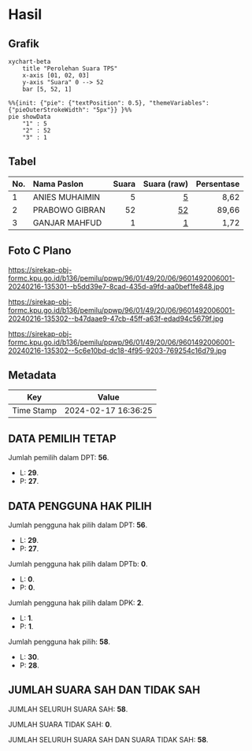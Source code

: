 # Hasil

## Grafik

```mermaid
xychart-beta
    title "Perolehan Suara TPS"
    x-axis [01, 02, 03]
    y-axis "Suara" 0 --> 52
    bar [5, 52, 1]
```

```mermaid
%%{init: {"pie": {"textPosition": 0.5}, "themeVariables": {"pieOuterStrokeWidth": "5px"}} }%%
pie showData
    "1" : 5
    "2" : 52
    "3" : 1
```

## Tabel

| No. | Nama Paslon    | Suara | Suara (raw) | Persentase |
|:--- |:-------------- | -----:| -----------:| ----------:|
| 1   | ANIES MUHAIMIN | 5     | [5][p-1]    | 8,62       |
| 2   | PRABOWO GIBRAN | 52    | [52][p-2]   | 89,66      |
| 3   | GANJAR MAHFUD  | 1     | [1][p-3]    | 1,72       |


[p-1]: https://github.com/gigit-pemilu/pemilu-2024-96-papua-barat-daya/blob/main/pilpres/hitung-suara/sub/96-papua-barat-daya/sub/01-sorong/sub/49-malabotom/sub/2006-malamoja/sub/001-tps/sub/paslon-1.txt
[p-2]: https://github.com/gigit-pemilu/pemilu-2024-96-papua-barat-daya/blob/main/pilpres/hitung-suara/sub/96-papua-barat-daya/sub/01-sorong/sub/49-malabotom/sub/2006-malamoja/sub/001-tps/sub/paslon-2.txt
[p-3]: https://github.com/gigit-pemilu/pemilu-2024-96-papua-barat-daya/blob/main/pilpres/hitung-suara/sub/96-papua-barat-daya/sub/01-sorong/sub/49-malabotom/sub/2006-malamoja/sub/001-tps/sub/paslon-3.txt

## Foto C Plano

https://sirekap-obj-formc.kpu.go.id/b136/pemilu/ppwp/96/01/49/20/06/9601492006001-20240216-135301--b5dd39e7-8cad-435d-a9fd-aa0bef1fe848.jpg

https://sirekap-obj-formc.kpu.go.id/b136/pemilu/ppwp/96/01/49/20/06/9601492006001-20240216-135302--b47daae9-47cb-45ff-a63f-edad94c5679f.jpg

https://sirekap-obj-formc.kpu.go.id/b136/pemilu/ppwp/96/01/49/20/06/9601492006001-20240216-135302--5c6e10bd-dc18-4f95-9203-769254c16d79.jpg


## Metadata

| Key        | Value               |
| ---------- | ------------------- |
| Time Stamp | 2024-02-17 16:36:25 |


## DATA PEMILIH TETAP

Jumlah pemilih dalam DPT: **56**.
 * L: **29**.
 * P: **27**.

## DATA PENGGUNA HAK PILIH

Jumlah pengguna hak pilih dalam DPT: **56**.
 * L: **29**.
 * P: **27**.

Jumlah pengguna hak pilih dalam DPTb: **0**.
 * L: **0**.
 * P: **0**.

Jumlah pengguna hak pilih dalam DPK: **2**.
 * L: **1**.
 * P: **1**.

Jumlah pengguna hak pilih: **58**.
 * L: **30**.
 * P: **28**.

## JUMLAH SUARA SAH DAN TIDAK SAH

JUMLAH SELURUH SUARA SAH: **58**.

JUMLAH SUARA TIDAK SAH: **0**.

JUMLAH SELURUH SUARA SAH DAN SUARA TIDAK SAH: **58**.


